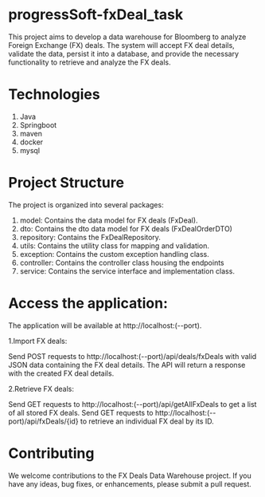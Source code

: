 # progressSoft-fxDeal_task
This project aims to develop a data warehouse for Bloomberg to analyze Foreign Exchange (FX) deals. The system will accept FX deal details, validate the data, persist it into a database, and provide the necessary functionality to retrieve and analyze the FX deals.

# Technologies
1. Java
2. Springboot
3. maven
4. docker
5. mysql

# Project Structure
The project is organized into several packages:

1. model: Contains the data model for FX deals (FxDeal).
2. dto: Contains the dto data model for FX deals (FxDealOrderDTO)
3. repository: Contains the FxDealRepository.
4. utils: Contains the utility class for mapping and validation.
5. exception: Contains the custom exception handling class.
6. controller: Contains the controller class housing the endpoints
7. service: Contains the service interface and implementation class.

# Access the application:

  The application will be available at http://localhost:(--port).
  
  1.Import FX deals:

  Send POST requests to http://localhost:(--port)/api/deals/fxDeals with valid JSON data containing the FX deal details. The API will return a response with the created FX deal   details.
  
2.Retrieve FX deals:

  Send GET requests to http://localhost:(--port)/api/getAllFxDeals to get a list of all stored FX deals.
  Send GET requests to http://localhost:(--port)/api/fxDeals/{id} to retrieve an individual FX deal by its ID.

# Contributing
We welcome contributions to the FX Deals Data Warehouse project. If you have any ideas, bug fixes, or enhancements, please submit a pull request.
